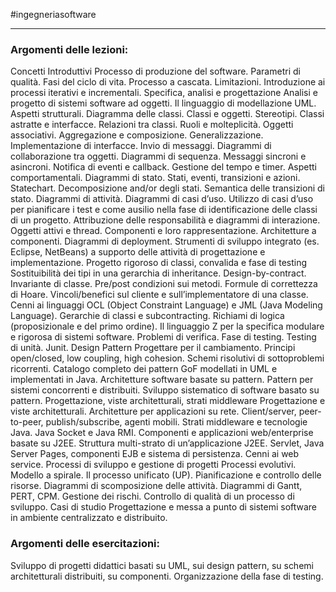 #ingegneriasoftware 

---

### Argomenti delle lezioni:
Concetti Introduttivi Processo di produzione del software. Parametri di qualità. Fasi del ciclo di vita. Processo a cascata. Limitazioni. Introduzione ai processi iterativi e incrementali. Specifica, analisi e progettazione Analisi e progetto di sistemi software ad oggetti. Il linguaggio di modellazione UML. Aspetti strutturali. Diagramma delle classi. Classi e oggetti. Stereotipi. Classi astratte e interfacce. Relazioni tra classi. Ruoli e molteplicità. Oggetti associativi. Aggregazione e composizione. Generalizzazione. Implementazione di interfacce. Invio di messaggi. Diagrammi di collaborazione tra oggetti. Diagrammi di sequenza. Messaggi sincroni e asincroni. Notifica di eventi e callback. Gestione del tempo e timer. Aspetti comportamentali. Diagrammi di stato. Stati, eventi, transizioni e azioni. Statechart. Decomposizione and/or degli stati. Semantica delle transizioni di stato. Diagrammi di attività. Diagrammi di casi d’uso. Utilizzo di casi d’uso per pianificare i test e come ausilio nella fase di identificazione delle classi di un progetto. Attribuzione delle responsabilità e diagrammi di interazione. Oggetti attivi e thread. Componenti e loro rappresentazione. Architetture a componenti. Diagrammi di deployment. Strumenti di sviluppo integrato (es. Eclipse, NetBeans) a supporto delle attività di progettazione e implementazione. Progetto rigoroso di classi, convalida e fase di testing Sostituibilità dei tipi in una gerarchia di inheritance. Design-by-contract. Invariante di classe. Pre/post condizioni sui metodi. Formule di correttezza di Hoare. Vincoli/benefici sul cliente e sull’implementatore di una classe. Cenni ai linguaggi OCL (Object Constraint Language) e JML (Java Modeling Language). Gerarchie di classi e subcontracting. Richiami di logica (proposizionale e del primo ordine). Il linguaggio Z per la specifica modulare e rigorosa di sistemi software. Problemi di verifica. Fase di testing. Testing di unità. Junit. Design Pattern Progettare per il cambiamento. Principi open/closed, low coupling, high cohesion. Schemi risolutivi di sottoproblemi ricorrenti. Catalogo completo dei pattern GoF modellati in UML e implementati in Java. Architetture software basate su pattern. Pattern per sistemi concorrenti e distribuiti. Sviluppo sistematico di software basato su pattern. Progettazione, viste architetturali, strati middleware Progettazione e viste architetturali. Architetture per applicazioni su rete. Client/server, peer-to-peer, publish/subscribe, agenti mobili. Strati middleware e tecnologie Java. Java Socket e Java RMI. Componenti e applicazioni web/enterprise basate su J2EE. Struttura multi-strato di un’applicazione J2EE. Servlet, Java Server Pages, componenti EJB e sistema di persistenza. Cenni ai web service. Processi di sviluppo e gestione di progetti Processi evolutivi. Modello a spirale. Il processo unificato (UP). Pianificazione e controllo delle risorse. Diagrammi di scomposizione delle attività. Diagrammi di Gantt, PERT, CPM. Gestione dei rischi. Controllo di qualità di un processo di sviluppo. Casi di studio Progettazione e messa a punto di sistemi software in ambiente centralizzato e distribuito. 

### Argomenti delle esercitazioni: 
Sviluppo di progetti didattici basati su UML, sui design pattern, su schemi architetturali distribuiti, su componenti. Organizzazione della fase di testing.